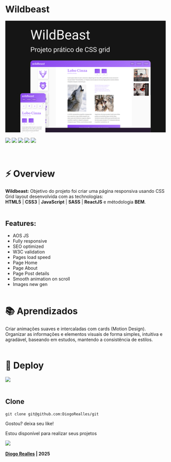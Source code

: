 # Wildbeast

![cover](cover.jpg)

<div>
  <img src="https://img.shields.io/badge/HTML5-000000?style=for-the-badge&logo=html5&logoColor=ffffff" />
  <img src="https://img.shields.io/badge/CSS3-000000?style=for-the-badge&logo=css3&logoColor=ffffff" />
  <img src="https://img.shields.io/badge/sass-000000?style=for-the-badge&logo=sass&logoColor=ffffff" />
  <img src="https://img.shields.io/badge/JavaScript-000000?style=for-the-badge&logo=javascript&logoColor=ffffff" />
  <img src="https://img.shields.io/badge/React-000000?style=for-the-badge&logo=react&logoColor=ffffff" />
<div>
<br><br>

# ⚡ Overview

<b>Wildbeast:</b> Objetivo do projeto foi criar uma página responsiva usando CSS Grid layout desenvolvida com as technologias:<br />
<b>HTML5</b> | <b>CSS3</b> | <b>JavaScript</b> | <b>SASS</b> | <b>ReactJS</b> e métodologia <b>BEM</b>.
<br /><br />

## Features:

- AOS JS
- Fully responsive
- SEO optimized
- W3C validation
- Pages load speed
- Page Home
- Page About
- Page Post details
- Smooth animation on scroll
- Images new gen
  <br /><br />

# 📚 Aprendizados

Criar animações suaves e intercaladas com cards (Motion Design). <br />
Organizar as informações e elementos visuais de forma simples, intuitiva e agradável, baseando em estudos, mantendo a consistência de estilos.
<br /><br />

# 🚀 Deploy

<a href="https://diogorealles.github.io/projects/desafio01/" target="_blank"><img src="https://img.shields.io/badge/Site-Desafio 01-black?style=for-the-badge&logo=html5&logoColor=white"></a>
<br /><br />

## Clone

```
git clone git@github.com:DiogoRealles/git
```

<p>Gostou? deixa seu like!</p>
<p>Estou disponível para realizar seus projetos</p>

<!--
<a href="mailto:diogorealles@hotmail.com"><img src="https://img.shields.io/badge/diogorealles@hotmail.com-1F2D52?style=for-the-badge&logo=gmail&logoColor=white"></a>
-->

<a href="https://www.linkedin.com/in/diogorealles/"><img src="https://img.shields.io/badge//Diogo Realles-1F2D52?style=for-the-badge&logo=linkedin&logoColor=white"></a>

<p><strong>
  
  [Diogo Realles](https://diogorealles.github.io/) | 2025
  </strong></p>

